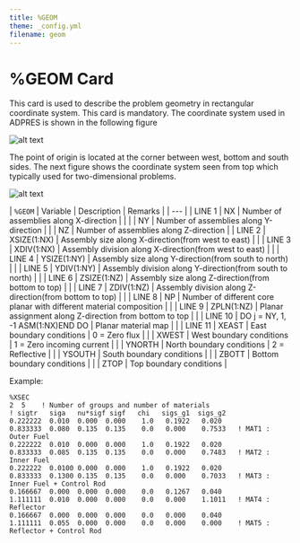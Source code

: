 ```yaml
---
title: %GEOM
theme: _config.yml
filename: geom
---
```


# %GEOM Card

This card is used to describe the problem geometry in rectangular coordinate system. This card is mandatory. The coordinate system used in ADPRES is shown in the following figure

![alt text](https://github.com/imronuke/ADPRES/tree/master/docs/images/geom_1.png "ADPRES 3D coordinate system")

The point of origin is located at the corner between west, bottom and south sides. The next figure shows the coordinate system seen from top which typically used for two-dimensional problems.

![alt text](https://github.com/imronuke/ADPRES/tree/master/docs/images/geom_2.png "ADPRES 2D coordinate system")

| `%GEOM` | Variable | Description | Remarks |
| --- |
| LINE 1 | NX | Number of assemblies along X-direction |  |
|   | NY | Number of assemblies along Y-direction |
|   | NZ | Number of assemblies along Z-direction |
| LINE 2 | XSIZE(1:NX) | Assembly size along X-direction(from west to east) |  |
| LINE 3 | XDIV(1:NX) | Assembly division along X-direction(from west to east) |  |
| LINE 4 | YSIZE(1:NY) | Assembly size along Y-direction(from south to north) |  |
| LINE 5 | YDIV(1:NY) | Assembly division along Y-direction(from south to north) |  |
| LINE 6 | ZSIZE(1:NZ) | Assembly size along Z-direction(from bottom to top) |  |
| LINE 7 | ZDIV(1:NZ) | Assembly division along Z-direction(from bottom to top) |  |
| LINE 8 | NP | Number of different core planar with different material composition |  |
| LINE 9 | ZPLN(1:NZ) | Planar assignment along Z-direction from bottom to top |  |
| LINE 10 | DO j = NY, 1, -1     ASM(1:NX)END DO | Planar material map |  |
| LINE 11 | XEAST | East boundary conditions | 0 = Zero flux |
|   | XWEST | West boundary conditions | 1 = Zero incoming current |
|   | YNORTH | North boundary conditions | 2 = Reflective |
|   | YSOUTH | South boundary conditions |
|   | ZBOTT | Bottom boundary conditions |
|   | ZTOP | Top boundary conditions |

Example:
```
%XSEC
2  5    ! Number of groups and number of materials
! sigtr   siga   nu*sigf sigf   chi   sigs_g1  sigs_g2
0.222222  0.010  0.000  0.000    1.0   0.1922   0.020
0.833333  0.080  0.135  0.135    0.0   0.000    0.7533   ! MAT1 : Outer Fuel
0.222222  0.010  0.000  0.000    1.0   0.1922   0.020
0.833333  0.085  0.135  0.135    0.0   0.000    0.7483   ! MAT2 : Inner Fuel
0.222222  0.0100 0.000  0.000    1.0   0.1922   0.020
0.833333  0.1300 0.135  0.135    0.0   0.000    0.7033   ! MAT3 : Inner Fuel + Control Rod
0.166667  0.000  0.000  0.000    0.0   0.1267   0.040
1.111111  0.010  0.000  0.000    0.0   0.000    1.1011   ! MAT4 : Reflector
0.166667  0.000  0.000  0.000    0.0   0.000    0.040
1.111111  0.055  0.000  0.000    0.0   0.000    0.000    ! MAT5 : Reflector + Control Rod
```

